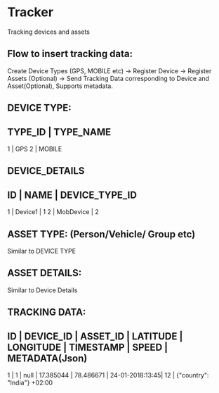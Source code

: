 # Tracker
Tracking devices and assets


Flow to insert tracking data:
-------------------------------

Create Device Types (GPS, MOBILE etc) ->
Register Device ->
Register Assets (Optional) ->
Send Tracking Data corresponding to Device and Asset(Optional), Supports metadata.


DEVICE TYPE:
----------------
TYPE_ID | TYPE_NAME
--------------------
1       | GPS
2       | MOBILE


DEVICE_DETAILS
---------------------------------
ID    |  NAME         | DEVICE_TYPE_ID
---------------------------------
1     | Device1       | 1
2     | MobDevice     | 2


ASSET TYPE: (Person/Vehicle/ Group etc)
------------------

Similar to DEVICE TYPE


ASSET DETAILS:
--------------------
Similar to Device Details

TRACKING DATA:
------------------------
ID    | DEVICE_ID   | ASSET_ID    | LATITUDE      | LONGITUDE     | TIMESTAMP      | SPEED         | METADATA(Json) 
----------------------------------------------------------------------------------------------------------------------
1     | 1           | null        | 17.385044     | 78.486671     | 24-01-2018:13:45| 12           | {"country": "India"} 
                                                                    +02:00



